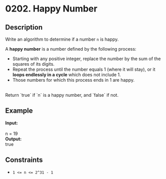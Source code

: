 # 0202. Happy Number

## Description

Write an algorithm to determine if a number `n` is happy.

A **happy number** is a number defined by the following process:

- Starting with any positive integer, replace the number by the sum of the squares of its digits.
- Repeat the process until the number equals 1 (where it will stay), or it **loops endlessly in a cycle** which does not include 1.
- Those numbers for which this process ends in 1 are happy.
<br>
Return `true` if `n` is a happy number, and `false` if not.



## Example

**Input:**  
<br>
n = 19
<br>
**Output:**
<br>
true

## Constraints

- `1 <= n <= 2^31 - 1`
